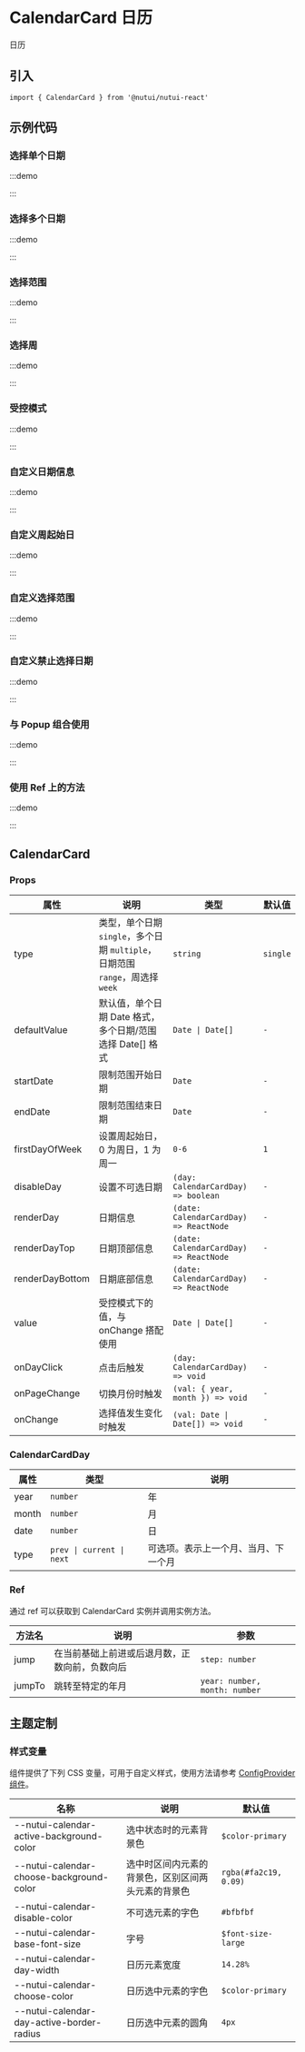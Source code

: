 # CalendarCard 日历

日历

## 引入

```tsx
import { CalendarCard } from '@nutui/nutui-react'
```

## 示例代码

### 选择单个日期

:::demo

<CodeBlock src='h5/demo1.tsx'></CodeBlock>

:::

### 选择多个日期

:::demo

<CodeBlock src='h5/demo2.tsx'></CodeBlock>

:::

### 选择范围

:::demo

<CodeBlock src='h5/demo3.tsx'></CodeBlock>

:::

### 选择周

:::demo

<CodeBlock src='h5/demo4.tsx'></CodeBlock>

:::

### 受控模式

:::demo

<CodeBlock src='h5/demo5.tsx'></CodeBlock>

:::

### 自定义日期信息

:::demo

<CodeBlock src='h5/demo6.tsx'></CodeBlock>

:::

### 自定义周起始日

:::demo

<CodeBlock src='h5/demo7.tsx'></CodeBlock>

:::

### 自定义选择范围

:::demo

<CodeBlock src='h5/demo8.tsx'></CodeBlock>

:::

### 自定义禁止选择日期

:::demo

<CodeBlock src='h5/demo9.tsx'></CodeBlock>

:::

### 与 Popup 组合使用

:::demo

<CodeBlock src='h5/demo10.tsx'></CodeBlock>

:::

### 使用 Ref 上的方法

:::demo

<CodeBlock src='h5/demo11.tsx'></CodeBlock>

:::

## CalendarCard

### Props

| 属性 | 说明 | 类型 | 默认值 |
| --- | --- | --- | --- |
| type | 类型，单个日期 `single`，多个日期 `multiple`，日期范围 `range`，周选择 `week` | `string` | `single` |
| defaultValue | 默认值，单个日期 Date 格式，多个日期/范围选择 Date[] 格式 | `Date \| Date[]` | `-` |
| startDate | 限制范围开始日期 | `Date` | `-` |
| endDate | 限制范围结束日期 | `Date` | `-` |
| firstDayOfWeek | 设置周起始日，0 为周日，1 为周一 | `0-6` | `1` |
| disableDay | 设置不可选日期 | `(day: CalendarCardDay) => boolean` | `-` |
| renderDay | 日期信息 | `(date: CalendarCardDay) => ReactNode` | `-` |
| renderDayTop | 日期顶部信息 | `(date: CalendarCardDay) => ReactNode` | `-` |
| renderDayBottom | 日期底部信息 | `(date: CalendarCardDay) => ReactNode` | `-` |
| value | 受控模式下的值，与 onChange 搭配使用 | `Date \| Date[]` | `-` |
| onDayClick | 点击后触发 | `(day: CalendarCardDay) => void` | `-` |
| onPageChange | 切换月份时触发 | `(val: { year, month }) => void` | `-` |
| onChange | 选择值发生变化时触发 | `(val: Date \| Date[]) => void` | `-` |

### CalendarCardDay

| 属性 | 类型 | 说明 |
| --- | --- | --- |
| year | `number` | 年 |
| month | `number` | 月 |
| date | `number` | 日 |
| type | `prev \| current \| next` | 可选项。表示上一个月、当月、下一个月 |

### Ref

通过 ref 可以获取到 CalendarCard 实例并调用实例方法。

| 方法名 | 说明 | 参数 |
| --- | --- | --- |
| jump | 在当前基础上前进或后退月数，正数向前，负数向后 | `step: number` |
| jumpTo | 跳转至特定的年月 | `year: number, month: number` |

## 主题定制

### 样式变量

组件提供了下列 CSS 变量，可用于自定义样式，使用方法请参考 [ConfigProvider 组件](#/zh-CN/component/configprovider)。

| 名称 | 说明 | 默认值 |
| --- | --- | --- |
| \--nutui-calendar-active-background-color | 选中状态时的元素背景色 | `$color-primary` |
| \--nutui-calendar-choose-background-color | 选中时区间内元素的背景色，区别区间两头元素的背景色 | `rgba(#fa2c19, 0.09)` |
| \--nutui-calendar-disable-color | 不可选元素的字色 | `#bfbfbf` |
| \--nutui-calendar-base-font-size | 字号 | `$font-size-large` |
| \--nutui-calendar-day-width | 日历元素宽度 | `14.28%` |
| \--nutui-calendar-choose-color | 日历选中元素的字色 | `$color-primary` |
| \--nutui-calendar-day-active-border-radius | 日历选中元素的圆角 | `4px` |
